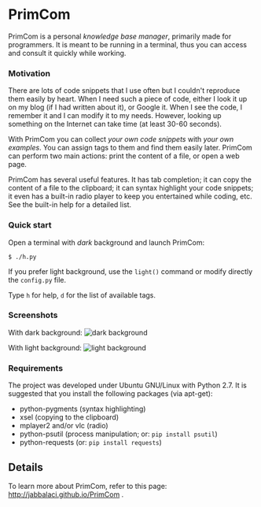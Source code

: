 # PrimCom

PrimCom is a personal _knowledge base manager_, primarily made for
programmers. It is meant to be running in a terminal, thus you can access
and consult it quickly while working.

### Motivation

There are lots of code snippets that I use often but I couldn't reproduce
them easily by heart. When I need such a piece of code, either I look it
up on my blog (if I had written about it), or Google it. When I see the
code, I remember it and I can modify it to my needs. However, looking
up something on the Internet can take time (at least 30-60 seconds).

With PrimCom you can collect _your own code snippets_ with _your own
examples_. You can assign tags to them and find them easily later. PrimCom
can perform two main actions: print the content of a file, or open a
web page.

PrimCom has several useful features. It has tab completion; it can
copy the content of a file to the clipboard; it can syntax highlight
your code snippets; it even has a built-in radio player to keep you
entertained while coding, etc. See the built-in help for a detailed list.

### Quick start

Open a terminal with _dark_ background and launch PrimCom:

    $ ./h.py

If you prefer light background, use the `light()` command or modify
directly the `config.py` file.

Type `h` for help, `d` for the list of available tags.

### Screenshots

With dark background: ![dark background](https://dl.dropboxusercontent.com/u/144888/wordpress/20130802-PrimCom/pc01.png)

With light background: ![light background](https://dl.dropboxusercontent.com/u/144888/wordpress/20130802-PrimCom/pc02.png)

### Requirements

The project was developed under Ubuntu GNU/Linux with Python 2.7. It
is suggested that you install the following packages (via apt-get):

* python-pygments (syntax highlighting)
* xsel (copying to the clipboard)
* mplayer2 and/or vlc (radio)
* python-psutil (process manipulation; or: `pip install psutil`)
* python-requests (or: `pip install requests`)

## Details

To learn more about PrimCom, refer to this page:
http://jabbalaci.github.io/PrimCom .
